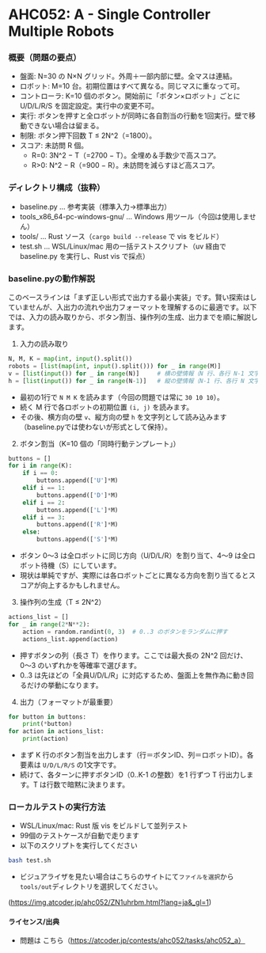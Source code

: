 # AHC052: A - Single Controller Multiple Robots

### 概要（問題の要点）
- 盤面: N=30 の N×N グリッド。外周＋一部内部に壁。全マスは連結。
- ロボット: M=10 台。初期位置はすべて異なる。同じマスに重なって可。
- コントローラ: K=10 個のボタン。開始前に「ボタン×ロボット」ごとに U/D/L/R/S を固定設定。実行中の変更不可。
- 実行: ボタンを押すと全ロボットが同時に各自割当の行動を1回実行。壁で移動できない場合は留まる。
- 制限: ボタン押下回数 T ≤ 2N^2（=1800）。
- スコア: 未訪問 R 個。
  - R=0: 3N^2 − T（=2700 − T）。全埋め＆手数少で高スコア。
  - R>0: N^2 − R（=900 − R）。未訪問を減らすほど高スコア。

### ディレクトリ構成（抜粋）
- baseline.py … 参考実装（標準入力→標準出力）
- tools_x86_64-pc-windows-gnu/ … Windows 用ツール（今回は使用しません）
- tools/ … Rust ソース（`cargo build --release` で vis をビルド）
- test.sh … WSL/Linux/mac 用の一括テストスクリプト（uv 経由で baseline.py を実行し、Rust vis で採点）

### baseline.pyの動作解説

このベースラインは「まず正しい形式で出力する最小実装」です。賢い探索はしていませんが、入出力の流れや出力フォーマットを理解するのに最適です。以下では、入力の読み取りから、ボタン割当、操作列の生成、出力までを順に解説します。

1) 入力の読み取り
```python
N, M, K = map(int, input().split())
robots = [list(map(int, input().split())) for _ in range(M)]
v = [list(input()) for _ in range(N)]     # 横の壁情報（N 行、各行 N-1 文字）
h = [list(input()) for _ in range(N-1)]   # 縦の壁情報（N-1 行、各行 N 文字）
```
- 最初の1行で `N M K` を読みます（今回の問題では常に `30 10 10`）。
- 続く M 行で各ロボットの初期位置 `(i, j)` を読みます。
- その後、横方向の壁 `v`、縦方向の壁 `h` を文字列として読み込みます（baseline.pyでは使わないが形式として保持）。

2) ボタン割当（K=10 個の「同時行動テンプレート」）
```python
buttons = []
for i in range(K):
    if i == 0:
        buttons.append(['U']*M)
    elif i == 1:
        buttons.append(['D']*M)
    elif i == 2:
        buttons.append(['L']*M)
    elif i == 3:
        buttons.append(['R']*M)
    else:
        buttons.append(['S']*M)
```
- ボタン 0〜3 は全ロボットに同じ方向（U/D/L/R）を割り当て、4〜9 は全ロボット待機（S）にしています。
- 現状は単純ですが、実際には各ロボットごとに異なる方向を割り当てるとスコアが向上するかもしれません。

3) 操作列の生成（T ≤ 2N^2）
```python
actions_list = []
for _ in range(2*N**2):
    action = random.randint(0, 3)  # 0..3 のボタンをランダムに押す
    actions_list.append(action)
```
- 押すボタンの列（長さ T）を作ります。ここでは最大長の 2N^2 回だけ、0〜3 のいずれかを等確率で選びます。
- 0..3 は先ほどの「全員U/D/L/R」に対応するため、盤面上を無作為に動き回るだけの挙動になります。

4) 出力（フォーマットが最重要）
```python
for button in buttons:
    print(*button)
for action in actions_list:
    print(action)
```
- まず K 行のボタン割当を出力します（行＝ボタンID、列＝ロボットID）。各要素は `U/D/L/R/S` の1文字です。
- 続けて、各ターンに押すボタンID（0..K-1 の整数）を1 行ずつ T 行出力します。T は行数で暗黙に決まります。


### ローカルテストの実行方法

- WSL/Linux/mac: Rust 版 vis をビルドして並列テスト
- 99個のテストケースが自動で走ります
- 以下のスクリプトを実行してください

```bash
bash test.sh
```

- ビジュアライザを見たい場合はこちらのサイトにて`ファイルを選択`から`tools/out`ディレクトリを選択してください。

(https://img.atcoder.jp/ahc052/ZN1uhrbm.html?lang=ja&_gl=1)


#### ライセンス/出典
- 問題は こちら（https://atcoder.jp/contests/ahc052/tasks/ahc052_a）